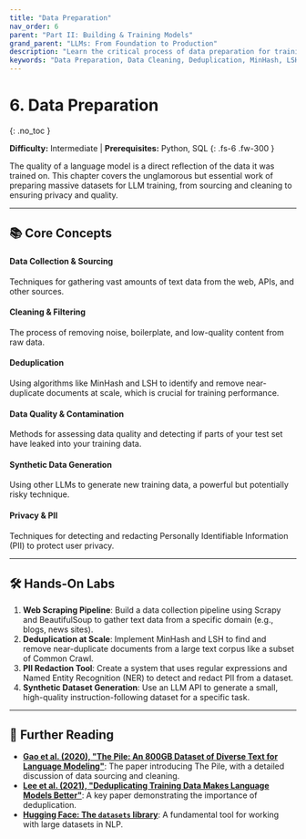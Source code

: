 ```yaml
---
title: "Data Preparation"
nav_order: 6
parent: "Part II: Building & Training Models"
grand_parent: "LLMs: From Foundation to Production"
description: "Learn the critical process of data preparation for training LLMs, including large-scale collection, cleaning, filtering, deduplication, and quality assessment."
keywords: "Data Preparation, Data Cleaning, Deduplication, MinHash, LSH, Data Quality, Synthetic Data, PII Redaction"
---
```


# 6. Data Preparation
{: .no_toc }

**Difficulty:** Intermediate | **Prerequisites:** Python, SQL
{: .fs-6 .fw-300 }

The quality of a language model is a direct reflection of the data it was trained on. This chapter covers the unglamorous but essential work of preparing massive datasets for LLM training, from sourcing and cleaning to ensuring privacy and quality.

---

## 📚 Core Concepts

<div class="concept-grid">
  <div class="concept-grid-item">
    <h4>Data Collection & Sourcing</h4>
    <p>Techniques for gathering vast amounts of text data from the web, APIs, and other sources.</p>
  </div>
  <div class="concept-grid-item">
    <h4>Cleaning & Filtering</h4>
    <p>The process of removing noise, boilerplate, and low-quality content from raw data.</p>
  </div>
  <div class="concept-grid-item">
    <h4>Deduplication</h4>
    <p>Using algorithms like MinHash and LSH to identify and remove near-duplicate documents at scale, which is crucial for training performance.</p>
  </div>
  <div class="concept-grid-item">
    <h4>Data Quality & Contamination</h4>
    <p>Methods for assessing data quality and detecting if parts of your test set have leaked into your training data.</p>
  </div>
  <div class="concept-grid-item">
    <h4>Synthetic Data Generation</h4>
    <p>Using other LLMs to generate new training data, a powerful but potentially risky technique.</p>
  </div>
  <div class="concept-grid-item">
    <h4>Privacy & PII</h4>
    <p>Techniques for detecting and redacting Personally Identifiable Information (PII) to protect user privacy.</p>
  </div>
</div>

---

## 🛠️ Hands-On Labs

1.  **Web Scraping Pipeline**: Build a data collection pipeline using Scrapy and BeautifulSoup to gather text data from a specific domain (e.g., blogs, news sites).
2.  **Deduplication at Scale**: Implement MinHash and LSH to find and remove near-duplicate documents from a large text corpus like a subset of Common Crawl.
3.  **PII Redaction Tool**: Create a system that uses regular expressions and Named Entity Recognition (NER) to detect and redact PII from a dataset.
4.  **Synthetic Dataset Generation**: Use an LLM API to generate a small, high-quality instruction-following dataset for a specific task.

---

## 🧠 Further Reading

- **[Gao et al. (2020), "The Pile: An 800GB Dataset of Diverse Text for Language Modeling"](https://arxiv.org/abs/2101.00027)**: The paper introducing The Pile, with a detailed discussion of data sourcing and cleaning.
- **[Lee et al. (2021), "Deduplicating Training Data Makes Language Models Better"](https://arxiv.org/abs/2107.06499)**: A key paper demonstrating the importance of deduplication.
- **[Hugging Face: The `datasets` library](https://huggingface.co/docs/datasets/)**: A fundamental tool for working with large datasets in NLP. 